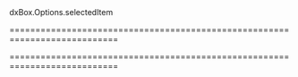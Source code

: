 <!--id-->dxBox.Options.selectedItem<!--/id-->
===========================================================================
<!--hidden--><!--/hidden-->
===========================================================================

